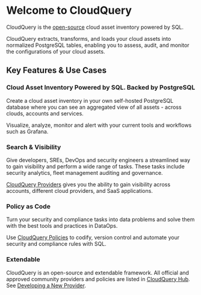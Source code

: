 # Welcome to CloudQuery

CloudQuery is the [open-source](https://github.com/cloudquery/cloudquery) cloud asset inventory powered by SQL.

CloudQuery extracts, transforms, and loads your cloud assets into normalized PostgreSQL tables, enabling you to assess, audit, and monitor the configurations of your cloud assets.

## Key Features & Use Cases

### Cloud Asset Inventory Powered by SQL. Backed by PostgreSQL

Create a cloud asset inventory in your own self-hosted PostgreSQL database where you can see an aggregated view of all assets - across clouds, accounts and services.

Visualize, analyze, monitor and alert with your current tools and workflows such as Grafana.

### Search & Visibility

Give developers, SREs, DevOps and security engineers a streamlined way to gain visibility and perform a wide range of tasks. These tasks include security analytics, fleet management auditing and governance.

[CloudQuery Providers](https://hub.cloudquery.io) gives you the ability to gain visibility across accounts, different cloud providers, and SaaS applications.

### Policy as Code

Turn your security and compliance tasks into data problems and solve them with the best tools and practices in DataOps.

Use [CloudQuery Policies](./policies) to codify, version control and automate your security and compliance rules with SQL.

### Extendable

CloudQuery is an open-source and extendable framework. All official and approved community providers and policies are listed in [CloudQuery Hub](https://hub.cloudquery.io). See [Developing a New Provider](./developers/developing-new-provider.md).
